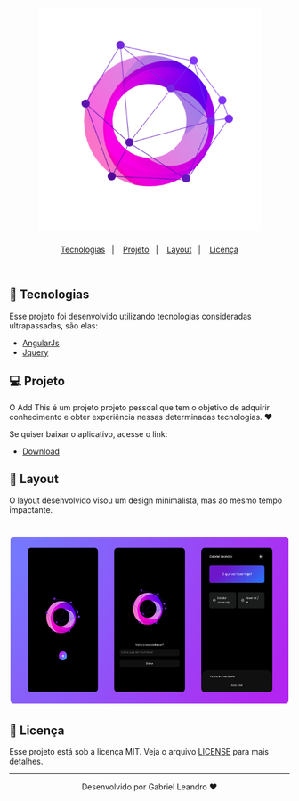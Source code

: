 <h1 align="center">
    <img alt="Add This" title="Add This" width="400px" height="400px" src=".github/playstore-icon.png" />
</h1>

<p align="center">
  <a href="#rocket-tecnologias">Tecnologias</a>&nbsp;&nbsp;&nbsp;|&nbsp;&nbsp;&nbsp;
  <a href="#-projeto">Projeto</a>&nbsp;&nbsp;&nbsp;|&nbsp;&nbsp;&nbsp;
  <a href="#-layout">Layout</a>&nbsp;&nbsp;&nbsp;|&nbsp;&nbsp;&nbsp;
  <a href="#memo-licença">Licença</a>
</p>

<br>

## 🚀 Tecnologias

Esse projeto foi desenvolvido utilizando tecnologias consideradas ultrapassadas, são elas:

- [AngularJs](https://angularjs.org/)
- [Jquery](https://jquery.com/)

## 💻 Projeto

O Add This é um projeto projeto pessoal que tem o objetivo de adquirir conhecimento e obter experiência nessas determinadas tecnologias. ♥️

Se quiser baixar o aplicativo, acesse o link:
- [Download](https://drive.google.com/file/d/1t2leTM36lIeVrDYzsqgkta0zDbrT4IE9/view?usp=sharing)

## 🔖 Layout

O layout desenvolvido visou um design minimalista, mas ao mesmo tempo impactante.

 
<h1 align="center">
   <img alt="Add This" title="Add This" width="500px" height="300px" src=".github/app.png" /> 
</h1>

## 📝 Licença

Esse projeto está sob a licença MIT. Veja o arquivo [LICENSE](LICENSE.md) para mais detalhes.

---

<p align="center">Desenvolvido por Gabriel Leandro ♥️</p>
